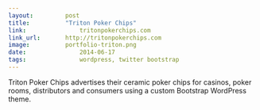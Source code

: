 ```yaml
---
layout:			post
title:			"Triton Poker Chips"
link:				tritonpokerchips.com
link_url:		http://tritonpokerchips.com
image:			portfolio-triton.png
date:				2014-06-17
tags:				wordpress, twitter bootstrap
---
```

Triton Poker Chips advertises their ceramic poker chips for casinos, poker rooms, distributors and consumers using a custom Bootstrap WordPress theme.